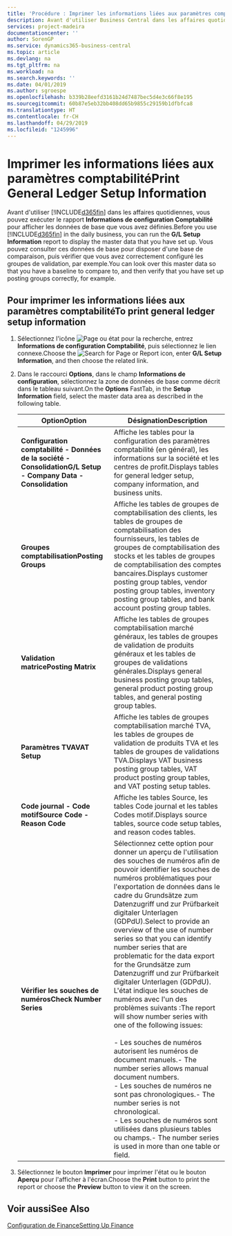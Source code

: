 ```yaml
---
title: 'Procédure : Imprimer les informations liées aux paramètres comptabilité'
description: Avant d'utiliser Business Central dans les affaires quotidiennes, vous pouvez exécuter le rapport Informations de configuration Comptabilité pour afficher les données de base que vous avez définies.
services: project-madeira
documentationcenter: ''
author: SorenGP
ms.service: dynamics365-business-central
ms.topic: article
ms.devlang: na
ms.tgt_pltfrm: na
ms.workload: na
ms.search.keywords: ''
ms.date: 04/01/2019
ms.author: sgroespe
ms.openlocfilehash: b339b28eefd3161b24d7487bec5d4e3c66f8e195
ms.sourcegitcommit: 60b87e5eb32bb408dd65b9855c29159b1dfbfca8
ms.translationtype: HT
ms.contentlocale: fr-CH
ms.lasthandoff: 04/29/2019
ms.locfileid: "1245996"
---
```

# <a name="print-general-ledger-setup-information"></a><span data-ttu-id="c83fb-103">Imprimer les informations liées aux paramètres comptabilité</span><span class="sxs-lookup"><span data-stu-id="c83fb-103">Print General Ledger Setup Information</span></span>
<span data-ttu-id="c83fb-104">Avant d'utiliser [!INCLUDE[d365fin](../../includes/d365fin_md.md)] dans les affaires quotidiennes, vous pouvez exécuter le rapport **Informations de configuration Comptabilité** pour afficher les données de base que vous avez définies.</span><span class="sxs-lookup"><span data-stu-id="c83fb-104">Before you use [!INCLUDE[d365fin](../../includes/d365fin_md.md)] in the daily business, you can run the **G/L Setup Information** report to display the master data that you have set up.</span></span> <span data-ttu-id="c83fb-105">Vous pouvez consulter ces données de base pour disposer d'une base de comparaison, puis vérifier que vous avez correctement configuré les groupes de validation, par exemple.</span><span class="sxs-lookup"><span data-stu-id="c83fb-105">You can look over this master data so that you have a baseline to compare to, and then verify that you have set up posting groups correctly, for example.</span></span>  

## <a name="to-print-general-ledger-setup-information"></a><span data-ttu-id="c83fb-106">Pour imprimer les informations liées aux paramètres comptabilité</span><span class="sxs-lookup"><span data-stu-id="c83fb-106">To print general ledger setup information</span></span>  

1.  <span data-ttu-id="c83fb-107">Sélectionnez l'icône ![Page ou état pour la recherche](../../media/ui-search/search_small.png "Page ou état pour la recherche"), entrez **Informations de configuration Comptabilité**, puis sélectionnez le lien connexe.</span><span class="sxs-lookup"><span data-stu-id="c83fb-107">Choose the ![Search for Page or Report](../../media/ui-search/search_small.png "Search for Page or Report icon") icon, enter **G/L Setup Information**, and then choose the related link.</span></span>  
2.  <span data-ttu-id="c83fb-108">Dans le raccourci **Options**, dans le champ **Informations de configuration**, sélectionnez la zone de données de base comme décrit dans le tableau suivant.</span><span class="sxs-lookup"><span data-stu-id="c83fb-108">On the **Options** FastTab, in the **Setup Information** field, select the master data area as described in the following table.</span></span>  

    |<span data-ttu-id="c83fb-109">Option</span><span class="sxs-lookup"><span data-stu-id="c83fb-109">Option</span></span>|<span data-ttu-id="c83fb-110">Désignation</span><span class="sxs-lookup"><span data-stu-id="c83fb-110">Description</span></span>|  
    |-------------------------------------|---------------------------------------|  
    |<span data-ttu-id="c83fb-111">**Configuration comptabilité - Données de la société - Consolidation**</span><span class="sxs-lookup"><span data-stu-id="c83fb-111">**G/L Setup - Company Data - Consolidation**</span></span>|<span data-ttu-id="c83fb-112">Affiche les tables pour la configuration des paramètres comptabilité (en général), les informations sur la société et les centres de profit.</span><span class="sxs-lookup"><span data-stu-id="c83fb-112">Displays tables for general ledger setup, company information, and business units.</span></span>|  
    |<span data-ttu-id="c83fb-113">**Groupes comptabilisation**</span><span class="sxs-lookup"><span data-stu-id="c83fb-113">**Posting Groups**</span></span>|<span data-ttu-id="c83fb-114">Affiche les tables de groupes de comptabilisation des clients, les tables de groupes de comptabilisation des fournisseurs, les tables de groupes de comptabilisation des stocks et les tables de groupes de comptabilisation des comptes bancaires.</span><span class="sxs-lookup"><span data-stu-id="c83fb-114">Displays customer posting group tables, vendor posting group tables, inventory posting group tables, and bank account posting group tables.</span></span>|  
    |<span data-ttu-id="c83fb-115">**Validation matrice**</span><span class="sxs-lookup"><span data-stu-id="c83fb-115">**Posting Matrix**</span></span>|<span data-ttu-id="c83fb-116">Affiche les tables de groupes comptabilisation marché généraux, les tables de groupes de validation de produits généraux et les tables de groupes de validations générales.</span><span class="sxs-lookup"><span data-stu-id="c83fb-116">Displays general business posting group tables, general product posting group tables, and general posting group tables.</span></span>|  
    |<span data-ttu-id="c83fb-117">**Paramètres TVA**</span><span class="sxs-lookup"><span data-stu-id="c83fb-117">**VAT Setup**</span></span>|<span data-ttu-id="c83fb-118">Affiche les tables de groupes comptabilisation marché TVA, les tables de groupes de validation de produits TVA et les tables de groupes de validations TVA.</span><span class="sxs-lookup"><span data-stu-id="c83fb-118">Displays VAT business posting group tables, VAT product posting group tables, and VAT posting setup tables.</span></span>|  
    |<span data-ttu-id="c83fb-119">**Code journal - Code motif**</span><span class="sxs-lookup"><span data-stu-id="c83fb-119">**Source Code - Reason Code**</span></span>|<span data-ttu-id="c83fb-120">Affiche les tables Source, les tables Code journal et les tables Codes motif.</span><span class="sxs-lookup"><span data-stu-id="c83fb-120">Displays source tables, source code setup tables, and reason codes tables.</span></span>|  
    |<span data-ttu-id="c83fb-121">**Vérifier les souches de numéros**</span><span class="sxs-lookup"><span data-stu-id="c83fb-121">**Check Number Series**</span></span>|<span data-ttu-id="c83fb-122">Sélectionnez cette option pour donner un aperçu de l'utilisation des souches de numéros afin de pouvoir identifier les souches de numéros problématiques pour l'exportation de données dans le cadre du Grundsätze zum Datenzugriff und zur Prüfbarkeit digitaler Unterlagen (GDPdU).</span><span class="sxs-lookup"><span data-stu-id="c83fb-122">Select to provide an overview of the use of number series so that you can identify number series that are problematic for the data export for the Grundsätze zum Datenzugriff und zur Prüfbarkeit digitaler Unterlagen (GDPdU).</span></span> <span data-ttu-id="c83fb-123">L'état indique les souches de numéros avec l'un des problèmes suivants :</span><span class="sxs-lookup"><span data-stu-id="c83fb-123">The report will show number series with one of the following issues:</span></span><br /><br /> <span data-ttu-id="c83fb-124">-   Les souches de numéros autorisent les numéros de document manuels.</span><span class="sxs-lookup"><span data-stu-id="c83fb-124">-   The number series allows manual document numbers.</span></span><br /><span data-ttu-id="c83fb-125">-   Les souches de numéros ne sont pas chronologiques.</span><span class="sxs-lookup"><span data-stu-id="c83fb-125">-   The number series is not chronological.</span></span><br /><span data-ttu-id="c83fb-126">-   Les souches de numéros sont utilisées dans plusieurs tables ou champs.</span><span class="sxs-lookup"><span data-stu-id="c83fb-126">-   The number series is used in more than one table or field.</span></span>|  

3.  <span data-ttu-id="c83fb-127">Sélectionnez le bouton **Imprimer** pour imprimer l'état ou le bouton **Aperçu** pour l'afficher à l'écran.</span><span class="sxs-lookup"><span data-stu-id="c83fb-127">Choose the **Print** button to print the report or choose the **Preview** button to view it on the screen.</span></span>  

## <a name="see-also"></a><span data-ttu-id="c83fb-128">Voir aussi</span><span class="sxs-lookup"><span data-stu-id="c83fb-128">See Also</span></span>  
[<span data-ttu-id="c83fb-129">Configuration de Finance</span><span class="sxs-lookup"><span data-stu-id="c83fb-129">Setting Up Finance</span></span>](../../finance-setup-finance.md)
